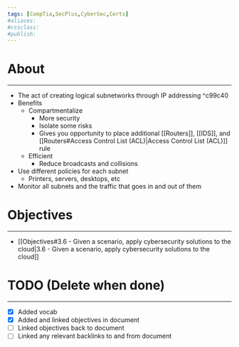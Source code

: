 ```yaml
---
tags: [CompTia,SecPlus,CyberSec,Certs]
#aliases:
#cssclass:
#publish:
---
```


# About
---
- The act of creating logical subnetworks through IP addressing ^c99c40
- Benefits
	- Compartmentalize
		- More security
		- Isolate some risks
		- Gives you opportunity to place additional [[Routers]], [[IDS]], and [[Routers#Access Control List (ACL)|Access Control List (ACL)]] rule
	- Efficient
		- Reduce broadcasts and collisions
- Use different policies for each subnet
	- Printers, servers, desktops, etc
- Monitor all subnets and the traffic that goes in and out of them

# Objectives
---
- [[Objectives#3.6 - Given a scenario, apply cybersecurity solutions to the cloud|3.6 - Given a scenario, apply cybersecurity solutions to the cloud]]

# TODO (Delete when done)
---
- [x] Added vocab
- [x] Added and linked objectives in document
- [ ] Linked objectives back to document
- [ ] Linked any relevant backlinks to and from document